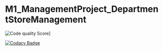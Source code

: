 # M1_ManagementProject_DepartmentStoreManagement

![Code quality Score](https://api.codiga.io/project/29934/score/svg)]




[![Codacy Badge](https://app.codacy.com/project/badge/Grade/fe056e8dda5748ffb8170af3ba408ec3)](https://www.codacy.com/gh/anjani321213/M1_ManagementProject_DepartmentStoreManagement/dashboard?utm_source=github.com&amp;utm_medium=referral&amp;utm_content=anjani321213/M1_ManagementProject_DepartmentStoreManagement&amp;utm_campaign=Badge_Grade)
